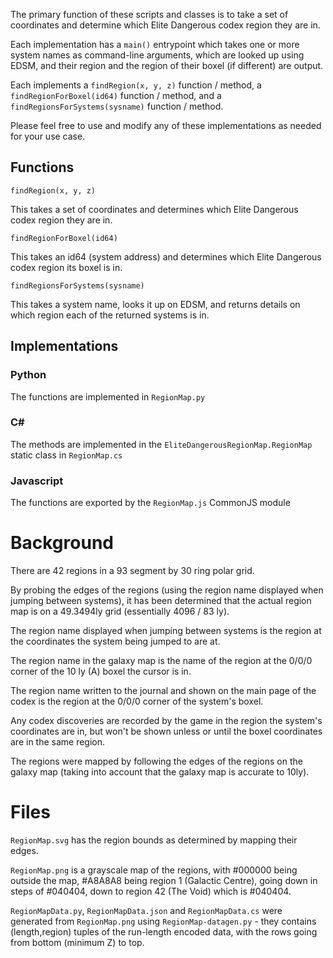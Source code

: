The primary function of these scripts and classes is to take a set of coordinates and determine which Elite Dangerous codex region they are in.

Each implementation has a `main()` entrypoint which takes one or more system names as command-line arguments, which are looked up using EDSM, and their region and the region of their boxel (if different) are output.

Each implements a `findRegion(x, y, z)` function / method, a `findRegionForBoxel(id64)` function / method, and a `findRegionsForSystems(sysname)` function / method.

Please feel free to use and modify any of these implementations as needed for your use case.

## Functions

`findRegion(x, y, z)`

This takes a set of coordinates and determines which Elite Dangerous codex region they are in.

`findRegionForBoxel(id64)`

This takes an id64 (system address) and determines which Elite Dangerous codex region its boxel is in.

`findRegionsForSystems(sysname)`

This takes a system name, looks it up on EDSM, and returns details on which region each of the returned systems is in.

## Implementations
### Python

The functions are implemented in `RegionMap.py`

### C#

The methods are implemented in the `EliteDangerousRegionMap.RegionMap` static class in `RegionMap.cs`

### Javascript

The functions are exported by the `RegionMap.js` CommonJS module

# Background

There are 42 regions in a 93 segment by 30 ring polar grid.

By probing the edges of the regions (using the region name displayed when jumping between systems), it has been determined that the actual region map is on a 49.3494ly grid (essentially 4096 / 83 ly).

The region name displayed when jumping between systems is the region at the coordinates the system being jumped to are at.

The region name in the galaxy map is the name of the region at the 0/0/0 corner of the 10 ly (A) boxel the cursor is in.

The region name written to the journal and shown on the main page of the codex is the region at the 0/0/0 corner of the system's boxel.

Any codex discoveries are recorded by the game in the region the system's coordinates are in, but won't be shown unless or until the boxel coordinates are in the same region.

The regions were mapped by following the edges of the regions on the galaxy map (taking into account that the galaxy map is accurate to 10ly).

# Files

`RegionMap.svg` has the region bounds as determined by mapping their edges.

`RegionMap.png` is a grayscale map of the regions, with #000000 being outside the map, #A8A8A8 being region 1 (Galactic Centre), going down in steps of #040404, down to region 42 (The Void) which is #040404.

`RegionMapData.py`, `RegionMapData.json` and `RegionMapData.cs` were generated from `RegionMap.png` using `RegionMap-datagen.py` - they contains (length,region) tuples of the run-length encoded data, with the rows going from bottom (minimum Z) to top.

